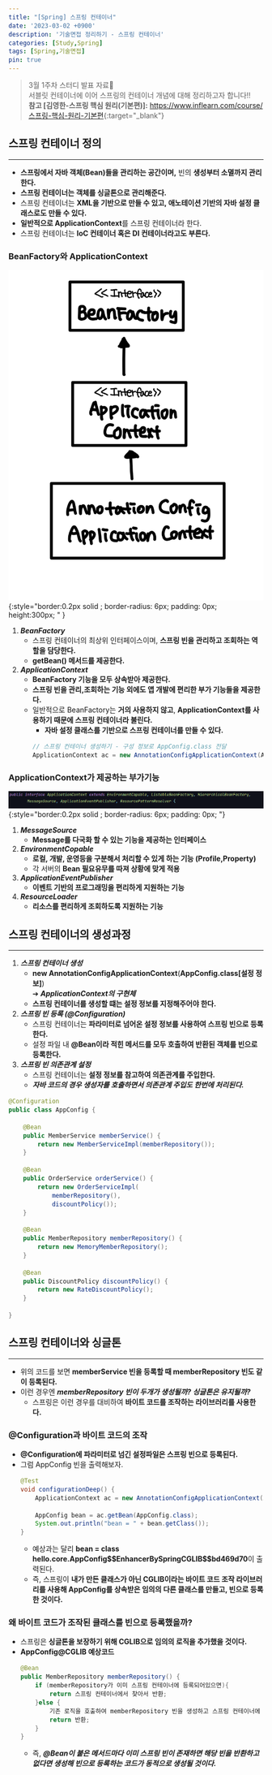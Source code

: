 ```yaml
---
title: "[Spring] 스프링 컨테이너"
date: '2023-03-02 +0900'
description: '기술면접 정리하기 - 스프링 컨테이너'
categories: [Study,Spring]
tags: [Spring,기술면접]
pin: true
---
```


> 3월 1주차 스터디 발표 자료📖                                               
> 서블릿 컨테이너에 이어 스프링의 컨테이너 개념에 대해 정리하고자 합니다!!                
> **참고 [김영한-스프링 핵심 원리(기본편)]:** <https://www.inflearn.com/course/스프링-핵심-원리-기본편>{:target="_blank"}

## **스프링 컨테이너 정의** ##
---
- **스프링에서 자바 객체(Bean)들을 관리하는 공간이며,** 빈의 **생성부터 소멸까지 관리한다.**
- **스프링 컨테이너는 객체를 싱글톤으로 관리해준다.** 
- 스프링 컨테이너는 **XML을 기반으로 만들 수 있고, 애노테이션 기반의 자바 설정 클래스로도 만들 수 있다.**
- **일반적으로 ApplicationContext**를 스프링 컨테이너라 한다.  
- 스프링 컨테이너는 **IoC 컨테이너 혹은 DI 컨테이너라고도 부른다.**

### **BeanFactory와 ApplicationContext** ###
![스프링 컨테이너 상속도](/assets/img/beanfactory.jpg){:style="border:0.2px solid ; border-radius: 6px; padding: 0px; height:300px; " }
1. ***BeanFactory***
    - 스프링 컨테이너의 최상위 인터페이스이며, **스프링 빈을 관리하고 조회하는 역할을 담당한다.**
    - **getBean() 메서드를 제공한다.**
2. ***ApplicationContext***
    - **BeanFactory 기능을 모두 상속받아 제공한다.**
    - **스프링 빈을 관리,조회하는 기능 외에도 앱 개발에 편리한 부가 기능들을 제공한다.**
    - 일반적으로 BeanFactory는 **거의 사용하지 않고**, **ApplicationContext를 사용하기 때문에 스프링 컨테이너라 불린다.**
        - **자바 설정 클래스를 기반으로 스프링 컨테이너를 만들 수 있다.**
        ```java
        // 스프링 컨테이너 생성하기 - 구성 정보로 AppConfig.class 전달
        ApplicationContext ac = new AnnotationConfigApplicationContext(AppConfig.class);
        ```

### **ApplicationContext가 제공하는 부가기능** ###
![스프링 컨테이너 상속도](/assets/img/%EC%8A%A4%ED%94%84%EB%A7%81%EC%BB%A8%ED%85%8C%EC%9D%B4%EB%84%88-%EC%83%81%EC%86%8D%EB%8F%84.png){:style="border:0.2px solid ; border-radius: 6px; padding: 0px; "}
1. ***MessageSource***
    - **Message를 다국화 할 수 있는 기능을 제공하는 인터페이스**
2. ***EnvironmentCopable***
    - **로컬, 개발, 운영등을 구분해서 처리할 수 있게 하는 기능 (Profile,Property)**
    - 각 서버의 **Bean 필요유무를 따져 상황에 맞게 적용**
3. ***ApplicationEventPublisher***
    - **이벤트 기반의 프로그래밍을 편리하게 지원하는 기능**
4. ***ResourceLoader***
    - **리소스를 편리하게 조회하도록 지원하는 기능**

## **스프링 컨테이너의 생성과정** ##
---
1. ***스프링 컨테이너 생성***
    - **new AnnotationConfigApplicationContext**(**AppConfig.class[설정 정보]**)              
    ➔ ***ApplicationContext의 구현체***
    - **스프링 컨테이너를 생성할 떄는 설정 정보를 지정해주어야 한다.**
2. ***스프링 빈 등록 (@Configuration)***
    - 스프링 컨테이너는 **파라미터로 넘어온 설정 정보를 사용하여 스프링 빈으로 등록한다.**
    - 설정 파일 내 **@Bean이라 적힌 메서드를 모두 호출하여 반환된 객체를 빈으로 등록한다.**
3. ***스프링 빈 의존관계 설정***
    - 스프링 컨테이너는 **설정 정보를 참고하여 의존관계를 주입한다.**
    - ***자바 코드의 경우 생성자를 호출하면서 의존관계 주입도 한번에 처리된다.***

```java
@Configuration
public class AppConfig {

    @Bean
    public MemberService memberService() {
        return new MemberServiceImpl(memberRepository());
    }

    @Bean
    public OrderService orderService() {
        return new OrderServiceImpl(
            memberRepository(),
            discountPolicy());
    }

    @Bean
    public MemberRepository memberRepository() {
        return new MemoryMemberRepository();
    }

    @Bean
    public DiscountPolicy discountPolicy() {
        return new RateDiscountPolicy();
    }

}
```

## **스프링 컨테이너와 싱글톤** ##
---
- 위의 코드를 보면 **memberService 빈을 등록할 때 memberRepository 빈도 같이 등록된다.**
- 이런 경우엔 ***memberRepository 빈이 두개가 생성될까? 싱글톤은 유지될까?***
    - 스프링은 이런 경우를 대비하여 **바이트 코드를 조작하는 라이브러리를 사용한다.**

### **@Configuration과 바이트 코드의 조작** ###
- **@Configuration에 파라미터로 넘긴 설정파일은 스프링 빈으로 등록된다.**
- 그럼 AppConfig 빈을 출력해보자.
    ```java
    @Test
    void configurationDeep() {
        ApplicationContext ac = new AnnotationConfigApplicationContext(AppConfig.class);

        AppConfig bean = ac.getBean(AppConfig.class);
        System.out.println("bean = " + bean.getClass());
    }
    ```
    - 예상과는 달리 **bean = class hello.core.AppConfig\$\$EnhancerBySpringCGLIB\$\$bd469d70**이 출력된다.
    - 즉, 스프링이 **내가 만든 클래스가 아닌 CGLIB이라는 바이트 코드 조작 라이브러리를 사용해 AppConfig를 상속받은 임의의 다른 클래스를 만들고, 빈으로 등록한 것이다.**

### **왜 바이트 코드가 조작된 클래스를 빈으로 등록했을까?** ###
- 스프링은 **싱글톤을 보장하기 위해 CGLIB으로 임의의 로직을 추가했을 것이다.**
- **AppConfig@CGLIB 예상코드**
    ```java
    @Bean
    public MemberRepository memberRepository() {
        if (memberRepository가 이미 스프링 컨테이너에 등록되어있으면){
            return 스프링 컨테이너에서 찾아서 반환;
        }else {
            기존 로직을 호출하여 memberRepository 빈을 생성하고 스프링 컨테이너에 등록
            return 반환;
        }
    }
    ```
    - 즉, ***@Bean이 붙은 메서드마다 이미 스프링 빈이 존재하면 해당 빈을 반환하고 없다면 생성해 빈으로 등록하는 코드가 동적으로 생성될 것이다.***